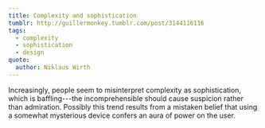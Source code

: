 ```yaml
---
title: Complexity and sophistication
tumblr: http://guillermonkey.tumblr.com/post/3144116116
tags:
  - complexity
  - sophistication
  - design
quote:
  author: Niklaus Wirth
---
```


Increasingly, people seem to misinterpret complexity as sophistication, which is baffling---the incomprehensible should cause suspicion rather than admiration. Possibly this trend results from a mistaken belief that using a somewhat mysterious device confers an aura of power on the user.
